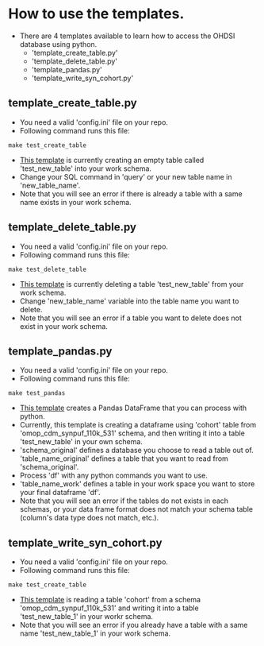 # How to use the templates.

- There are 4 templates available to learn how to access the OHDSI database using python.
  - 'template_create_table.py'
  - 'template_delete_table.py'
  - 'template_pandas.py'
  - 'template_write_syn_cohort.py'

## template_create_table.py

- You need a valid 'config.ini' file on your repo.
- Following command runs this file:

```
make test_create_table
```

- [This template](https://github.com/ds5110/project-corcoraq/tree/main/src/template_create_table.py) is currently creating an empty table called 'test_new_table' into your work schema.
- Change your SQL command in 'query' or your new table name in 'new_table_name'.
- Note that you will see an error if there is already a table with a same name exists in your work schema.

## template_delete_table.py

- You need a valid 'config.ini' file on your repo.
- Following command runs this file:

```
make test_delete_table
```

- [This template](https://github.com/ds5110/project-corcoraq/tree/main/src/template_delete_table.py) is currently deleting a table 'test_new_table' from your work schema.
- Change 'new_table_name' variable into the table name you want to delete.
- Note that you will see an error if a table you want to delete does not exist in your work schema.

## template_pandas.py

- You need a valid 'config.ini' file on your repo.
- Following command runs this file:

```
make test_pandas
```

- [This template](https://github.com/ds5110/project-corcoraq/tree/main/src/template_pandas.py) creates a Pandas DataFrame that you can process with python.
- Currently, this template is creating a dataframe using 'cohort' table from 'omop_cdm_synpuf_110k_531' schema, and then writing it into a table 'test_new_table' in your own schema.
- 'schema_original' defines a database you choose to read a table out of. 'table_name_original' defines a table that you want to read from 'schema_original'.
- Process 'df' with any python commands you want to use.
- 'table_name_work' defines a table in your work space you want to store your final dataframe 'df'.
- Note that you will see an error if the tables do not exists in each schemas, or your data frame format does not match your schema table (column's data type does not match, etc.).

## template_write_syn_cohort.py

- You need a valid 'config.ini' file on your repo.
- Following command runs this file:

```
make test_create_table
```

- [This template](https://github.com/ds5110/project-corcoraq/tree/main/src/template_write_syn_cohort.py) is reading a table 'cohort' from a schema 'omop_cdm_synpuf_110k_531' and writing it into a table 'test_new_table_1' in your workr schema.
- Note that you will see an error if you already have a table with a same name 'test_new_table_1' in your work schema.
